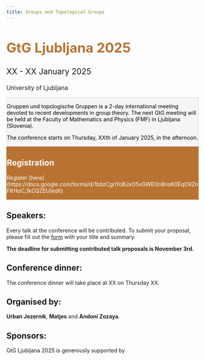 ```yaml
---
title: Groups and Topological Groups
---
```


<div class="subtitle">
  <h2 style="font-size: 2.5em; color: #b87333;">GtG Ljubljana 2025</h2>
  <p style="font-size: 1.5em;">XX - XX January 2025</p>
  <p style="font-size: 1.1em;">University of Ljubljana</p>
</div>

<!-- Intro box -->
<div class="intro-box" style="background-color: #f5f5f5; color: black; border: 1px solid #ddd;">
  <p>Gruppen und topologische Gruppen is a 2-day international meeting devoted to recent developments in group theory. The next GtG meeting will be held at the Faculty of Mathematics and Physics (FMF) in Ljubljana (Slovenia).</p>
  <p>The conference starts on Thursday, XXth of January 2025, in the afternoon.</p>
</div>

<!-- Registration box -->
<div class="intro-box" style="background-color: #b87333; color: white; border: 1px solid #b87333;">
  <h2 style="color: white;">Registration</h2>
  <p>Register [here](https://docs.google.com/forms/d/1bbzCgnYoBJxO5xGWEOn8nsK0EqO9ZnFKHoC_1kCQZEU/edit)</p>
</div>

## Speakers:

Every talk at the conference will be contributed. To submit your proposal, please fill out the [form](https://docs.google.com/forms/d/1bbzCgnYoBJxO5xGWEOn8nsK0EqO9ZnFKHoC_1kCQZEU/edit) with your title and summary.

**The deadline for submitting contributed talk proposals is November 3rd.**

## Conference dinner:

The conference dinner will take place at XX on Thursday XX.

## Organised by:

**Urban Jezernik**, **Matjes** and **Andoni Zozaya**.

## Sponsors:

GtG Ljubljana 2025 is generously supported by

